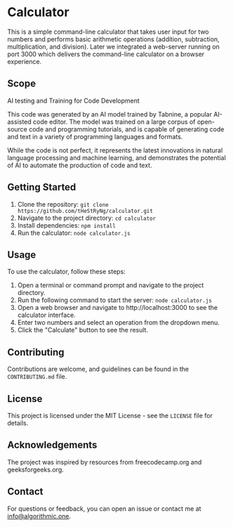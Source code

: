 # Calculator

This is a simple command-line calculator that takes user input for two numbers and performs basic arithmetic operations (addition, subtraction, multiplication, and division).
Later we integrated a web-server running on port 3000 which delivers the command-line calculator on a browser experience.

## Scope
AI testing and Training for Code Development

This code was generated by an AI model trained by Tabnine, a popular AI-assisted code editor. The model was trained on a large corpus of open-source code and programming tutorials, and is capable of generating code and text in a variety of programming languages and formats.

While the code is not perfect, it represents the latest innovations in natural language processing and machine learning, and demonstrates the potential of AI to automate the production of code and text.

## Getting Started

1. Clone the repository: `git clone https://github.com/tHeStRyNg/calculator.git`
2. Navigate to the project directory: `cd calculator`
3. Install dependencies: `npm install`
4. Run the calculator: `node calculator.js`

## Usage

To use the calculator, follow these steps:

1. Open a terminal or command prompt and navigate to the project directory.
2. Run the following command to start the server: `node calculator.js`
3. Open a web browser and navigate to http://localhost:3000 to see the calculator interface.
4. Enter two numbers and select an operation from the dropdown menu.
5. Click the "Calculate" button to see the result.

## Contributing

Contributions are welcome, and guidelines can be found in the `CONTRIBUTING.md` file.

## License

This project is licensed under the MIT License - see the `LICENSE` file for details.

## Acknowledgements

The project was inspired by resources from freecodecamp.org and geeksforgeeks.org.

## Contact

For questions or feedback, you can open an issue or contact me at info@algorithmic.one.